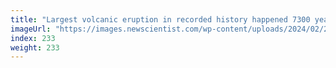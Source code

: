 ```yaml
---
title: "Largest volcanic eruption in recorded history happened 7300 years ago"
imageUrl: "https://images.newscientist.com/wp-content/uploads/2024/02/21121747/SEI_192440192.jpg?width=788"
index: 233
weight: 233
---
```

